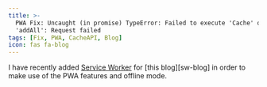 ```yaml
---
title: >-
  PWA Fix: Uncaught (in promise) TypeError: Failed to execute 'Cache' on
  'addAll': Request failed
tags: [Fix, PWA, CacheAPI, Blog]
icon: fas fa-blog
---
```


I have recently added [Service Worker][sw] for [this blog][sw-blog] in order to make use of the PWA features and offline mode.

[sw]: https://web.dev/learn/pwa/service-workers/
